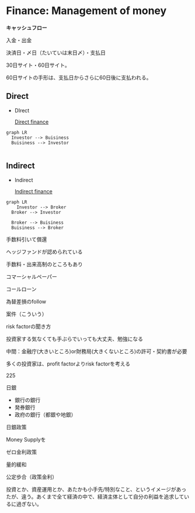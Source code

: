 # Finance: Management of money

**キャッシュフロー**

入金・出金

決済日・〆日（たいていは末日〆）・支払日

30日サイト・60日サイト。

60日サイトの手形は、支払日からさらに60日後に支払われる。

## Direct

- DIrect
    
    [Direct finance](Finance%20Management%20of%20money%20677133e422cc450c85380cf40c9f6f49/Direct%20finance%20b72de0ed626f432b9db4b329d3142713.md)
    

```mermaid
graph LR
  Investor --> Buisiness
  Buisiness --> Investor 
 
```

## Indirect

- Indirect
    
    [Indirect finance](Finance%20Management%20of%20money%20677133e422cc450c85380cf40c9f6f49/Indirect%20finance%20832ecbaabcff4db4ba6d9c96a039363f.md)
    

```mermaid
graph LR
	Investor --> Broker
  Broker --> Investor
  
  Broker --> Buisiness
  Buisiness --> Broker
```

手数料引いて償還

ヘッジファンドが認められている

手数料・出来高制のところもあり

コマーシャルペーパー

コールローン

為替差損のfollow

案件（こういう）

risk factorの聞き方

投資家する気なくても手ぶらでいっても大丈夫、勉強になる

中間：金融庁(大きいところ)or財務局(大きくないところ)の許可・契約書が必要

多くの投資家は、profit factorよりrisk factorを考える

225

日銀

- 銀行の銀行
- 発券銀行
- 政府の銀行（都銀や地銀）

日銀政策

Money Supplyを

ゼロ金利政策

量的緩和

公定歩合（政策金利）

投資とか、資産運用とか、あたかも小手先/特別なこと、というイメージがあったが、違う。あくまで全て経済の中で、経済主体として自分の利益を追求しているに過ぎない。